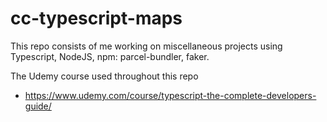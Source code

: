 # cc-typescript-maps

This repo consists of me working on miscellaneous projects using Typescript, NodeJS, npm: parcel-bundler, faker.

The Udemy course used throughout this repo

-   https://www.udemy.com/course/typescript-the-complete-developers-guide/
